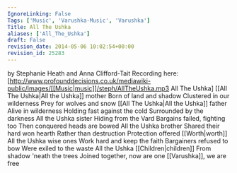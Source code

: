 ```yaml
---
IgnoreLinking: False
Tags: ['Music', 'Varushka-Music', 'Varushka']
Title: All The Ushka
aliases: ['All_The_Ushka']
draft: False
revision_date: 2014-05-06 10:02:54+00:00
revision_id: 25283
---
```


by Stephanie Heath and Anna Clifford-Tait
Recording here: [http://www.profounddecisions.co.uk/mediawiki-public/images/[[Music|music]]/steph/AllTheUshka.mp3 All The Ushka]
[[All The Ushka|All the Ushka]] mother
Born of land and shadow
Clustered in our wilderness
Prey for wolves and snow
[[All The Ushka|All the Ushka]] father
Alive in wilderness
Holding fast against the cold
Surrounded by the darkness
All the Ushka sister
Hiding from the Vard
Bargains failed, fighting too
Then conquered heads are bowed
All the Ushka brother
Shared their hard won hearth
Rather than destruction
Protection offered [[Worth|worth]]
All the Ushka wise ones
Work hard and keep the faith
Bargainers refused to bow
Were exiled to the waste
All the Ushka [[Children|children]]
From shadow 'neath the trees
Joined together, now are one
[[Varushka]], we are free